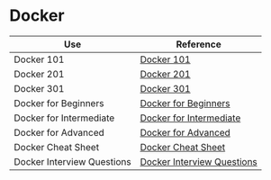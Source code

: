 # Docker

| Use                        | Reference                                                                                                              |
| -------------------------- | ---------------------------------------------------------------------------------------------------------------------- |
| Docker 101                 | [Docker 101](https://github.com/collabnix/dockerlabs/blob/master/workshop/docker/README.md)                            |
| Docker 201                 | [Docker 201](https://github.com/collabnix/dockerlabs/blob/master/intermediate/workshop/README.md)                      |
| Docker 301                 | [Docker 301](https://github.com/collabnix/dockerlabs/blob/master/advanced/workshop/README.md)                          |
| Docker for Beginners       | [Docker for Beginners](https://github.com/collabnix/dockerlabs/blob/master/beginners/README.md)                        |
| Docker for Intermediate    | [Docker for Intermediate](https://github.com/collabnix/dockerlabs/blob/master/intermediate/README.md)                  |
| Docker for Advanced        | [Docker for Advanced](https://github.com/collabnix/dockerlabs/blob/master/advanced/README.md)                          |
| Docker Cheat Sheet         | [Docker Cheat Sheet](https://github.com/collabnix/dockerlabs/blob/master/docker/cheatsheet/README.md)                  |
| Docker Interview Questions | [Docker Interview Questions](https://github.com/collabnix/dockerlabs/blob/master/docker/docker-interview-questions.md) |
